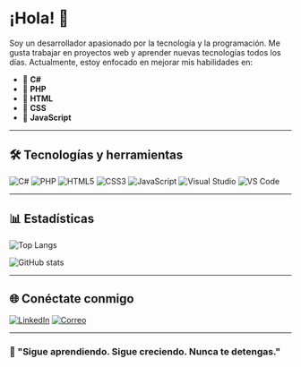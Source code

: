 # ¡Hola! 👋

Soy un desarrollador apasionado por la tecnología y la programación. Me gusta trabajar en proyectos web y aprender nuevas tecnologías todos los días. Actualmente, estoy enfocado en mejorar mis habilidades en:

- 🔹 **C#**
- 🔹 **PHP**
- 🔹 **HTML**
- 🔹 **CSS**
- 🔹 **JavaScript**

---

## 🛠️ Tecnologías y herramientas

![C#](https://img.shields.io/badge/-C%23-239120?style=flat&logo=c-sharp&logoColor=white)
![PHP](https://img.shields.io/badge/-PHP-777BB4?style=flat&logo=php&logoColor=white)
![HTML5](https://img.shields.io/badge/-HTML5-E34F26?style=flat&logo=html5&logoColor=white)
![CSS3](https://img.shields.io/badge/-CSS3-1572B6?style=flat&logo=css3)
![JavaScript](https://img.shields.io/badge/-JavaScript-F7DF1E?style=flat&logo=javascript&logoColor=black)
![Visual Studio](https://img.shields.io/badge/-Visual%20Studio-5C2D91?style=flat&logo=visual-studio)
![VS Code](https://img.shields.io/badge/-VS%20Code-007ACC?style=flat&logo=visual-studio-code)

---

## 📊 Estadísticas

![Top Langs](https://github-readme-stats.vercel.app/api/top-langs/?username=TU_USUARIO&layout=compact&langs_count=6&theme=radical)

![GitHub stats](https://github-readme-stats.vercel.app/api?username=TU_USUARIO&show_icons=true&theme=radical)

---

## 🌐 Conéctate conmigo

[![LinkedIn](https://img.shields.io/badge/-LinkedIn-0077B5?style=flat&logo=linkedin&logoColor=white)](https://www.linkedin.com/in/TU_USUARIO)
[![Correo](https://img.shields.io/badge/-Email-EA4335?style=flat&logo=gmail&logoColor=white)](mailto:tuemail@gmail.com)

---

### 🚀 "Sigue aprendiendo. Sigue creciendo. Nunca te detengas."

